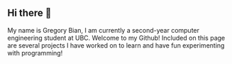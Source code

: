 ## Hi there 👋

My name is Gregory Bian, I am currently a second-year computer engineering student at UBC. Welcome to my Github! Included on this page are several projects I have worked on to learn and have fun experimenting with programming!

<!--
**gregorybian/gregorybian** is a ✨ _special_ ✨ repository because its `README.md` (this file) appears on your GitHub profile.

Here are some ideas to get you started:

- 🔭 I’m currently working on ...
- 🌱 I’m currently learning ...
- 👯 I’m looking to collaborate on ...
- 🤔 I’m looking for help with ...
- 💬 Ask me about ...
- 📫 How to reach me: ...
- 😄 Pronouns: ...
- ⚡ Fun fact: ...
-->
